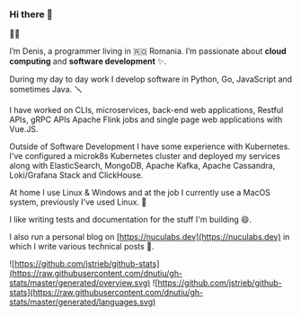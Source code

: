 ### Hi there 👋

🧑‍💻

I’m Denis, a programmer living in 🇷🇴 Romania. I’m passionate about **cloud computing** and **software development** ✨.

During my day to day work I develop software in Python, Go, JavaScript and sometimes Java. 🪛

I have worked on CLIs, microservices, back-end web applications, Restful APIs, gRPC APIs Apache Flink jobs and single page web applications with Vue.JS. 

Outside of Software Development I have some experience with Kubernetes. I've configured a microk8s Kubernetes cluster and deployed my services along with ElasticSearch, MongoDB, Apache Kafka, Apache Cassandra, Loki/Grafana Stack and ClickHouse.

At home I use Linux & Windows and at the job I currently use a MacOS system, previously I've used Linux. 👾

I like writing tests and documentation for the stuff I'm building 😄. 

I also run a personal blog on [https://nuculabs.dev](https://nuculabs.dev) in which I write various technical posts 💬.

![https://github.com/jstrieb/github-stats](https://raw.githubusercontent.com/dnutiu/gh-stats/master/generated/overview.svg)
![https://github.com/jstrieb/github-stats](https://raw.githubusercontent.com/dnutiu/gh-stats/master/generated/languages.svg)

<!--
**dnutiu/dnutiu** is a ✨ _special_ ✨ repository because its `README.md` (this file) appears on your GitHub profile.

Here are some ideas to get you started:

- 🔭 I’m currently working on ...
- 🌱 I’m currently learning ...
- 👯 I’m looking to collaborate on ...
- 🤔 I’m looking for help with ...
- 💬 Ask me about ...
- 📫 How to reach me: ...
- 😄 Pronouns: ...
- ⚡ Fun fact: ...
-->
